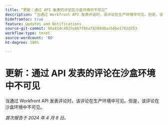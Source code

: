 ```yaml
---
title: “更新：通过 API 发表的评论在沙盒环境中不可见”
description: “当通过 Workfront API 发表评论时，该评论在生产环境中可见。但是，该评论在沙盒环境中不可见。"
hidefromtoc: true
feature: Updates and Notifications
source-git-commit: 96a81dc4927e887fbbaf8289d8acb8be1762d253
workflow-type: tm+mt
source-wordcount: '80'
ht-degree: 100%

---
```



# 更新：通过 API 发表的评论在沙盒环境中不可见

当通过 Workfront API 发表评论时，该评论在生产环境中可见。但是，该评论在沙盒环境中不可见。

_首次报告于 2024 年 4 月 8 日。_


